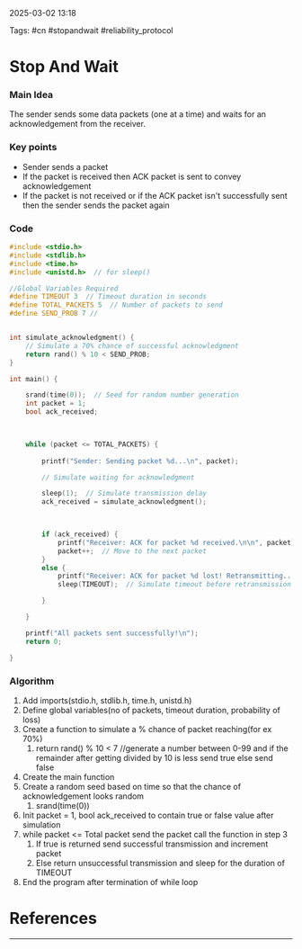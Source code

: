 
2025-03-02 13:18

Tags: #cn #stopandwait #reliability_protocol 

# Stop And Wait

### Main Idea
The sender sends some data packets (one at a time) and waits for an acknowledgement from the receiver. 

### Key points
- Sender sends a packet
- If the packet is received then ACK packet is sent to convey acknowledgement
- If the packet is not received or if the ACK packet isn't successfully sent then the sender sends the packet again


### Code 
```C
#include <stdio.h>
#include <stdlib.h>
#include <time.h>
#include <unistd.h>  // for sleep()

//Global Variables Required
#define TIMEOUT 3  // Timeout duration in seconds
#define TOTAL_PACKETS 5  // Number of packets to send
#define SEND_PROB 7 //


int simulate_acknowledgment() {
    // Simulate a 70% chance of successful acknowledgment
    return rand() % 10 < SEND_PROB;
}

int main() {

    srand(time(0));  // Seed for random number generation
    int packet = 1;
    bool ack_received;

  

    while (packet <= TOTAL_PACKETS) {
    
        printf("Sender: Sending packet %d...\n", packet);

        // Simulate waiting for acknowledgment

        sleep(1);  // Simulate transmission delay
        ack_received = simulate_acknowledgment();

  

        if (ack_received) {
            printf("Receiver: ACK for packet %d received.\n\n", packet);
            packet++;  // Move to the next packet
        } 
        else {
            printf("Receiver: ACK for packet %d lost! Retransmitting...\n\n", packet);
            sleep(TIMEOUT);  // Simulate timeout before retransmission

        }

    }

    printf("All packets sent successfully!\n");
    return 0;

}
```


### Algorithm
1. Add imports(stdio.h, stdlib.h, time.h, unistd.h)
2. Define global variables(no of packets, timeout duration, probability of loss)
3. Create a function to simulate a % chance of packet reaching(for ex 70%) 
	1. return rand() % 10 < 7 //generate a number between 0-99 and if the remainder after getting divided by 10 is less send true else send false
4. Create the main function
5. Create a random seed based on time so that the chance of acknowledgement looks random
	1. srand(time(0))
6. Init packet = 1, bool ack_received to contain true or false value after simulation
7. while packet <= Total packet send the packet call the function in step 3 
	1. If true is returned send successful transmission and increment packet
	2. Else return unsuccessful transmission and sleep for the duration of TIMEOUT
8. End the program after termination of while loop
# References
---


	
